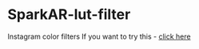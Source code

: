 # SparkAR-lut-filter
 Instagram color filters
 If you want to try this - [click here](https://instagram.com/a/r/?effect_id=220662588950190)
